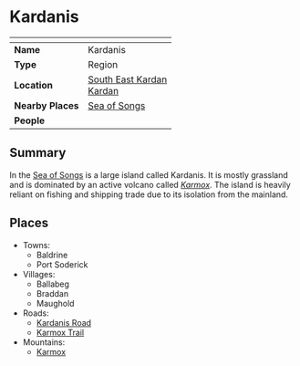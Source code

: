 # Kardanis

| []() | |
| --- | --- |
| **Name** | Kardanis |
| **Type** | Region |
| **Location** | [South East Kardan](south-east-kardan.md)<br>[Kardan](../continents/kardan.md) |
| **Nearby Places** | [Sea of Songs](../seas-oceans/sea-of-songs.md) |
| **People** | |

## Summary

In the [Sea of Songs](../seas-oceans/sea-of-songs.md) is a large island called Kardanis. It is mostly grassland and is dominated by an active volcano called *[Karmox](../mountains/karmox.md)*. The island is heavily reliant on fishing and shipping trade due to its isolation from the mainland.

## Places

- Towns:
  - Baldrine
  - Port Soderick
- Villages:
  - Ballabeg
  - Braddan
  - Maughold
- Roads:
  - [Kardanis Road](../roads/kardanis-road.md)
  - [Karmox Trail](../roads/karmox-trail.md)
- Mountains:
  - [Karmox](../mountains/karmox.md)
